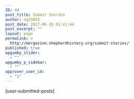 ```yaml
---
ID: 44
post_title: Submit Stories
author: ng23055
post_date: 2017-06-26 01:41:44
post_excerpt: ""
layout: page
permalink: >
  http://morgazine.shepherdhistory.org/submit-stories/
published: true
wpgumby_slider:
  - ""
wpgumby_p_sidebar:
  - ""
approver_user_id:
  - "1"
---
```

[user-submitted-posts]